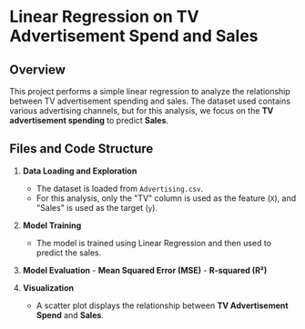 # Linear Regression on TV Advertisement Spend and Sales

## Overview

This project performs a simple linear regression to analyze the relationship between TV advertisement spending and sales. The dataset used contains various advertising channels, but for this analysis, we focus on the **TV advertisement spending** to predict **Sales**.

## Files and Code Structure

1. **Data Loading and Exploration**
    - The dataset is loaded from `Advertising.csv`.
    - For this analysis, only the "TV" column is used as the feature (`X`), and "Sales" is used as the target (`y`).

3. **Model Training**
    - The model is trained using Linear Regression and then used to predict the sales.

4. **Model Evaluation**
        - **Mean Squared Error (MSE)**
        - **R-squared (R²)**

5. **Visualization**
    - A scatter plot displays the relationship between **TV Advertisement Spend** and **Sales**.
